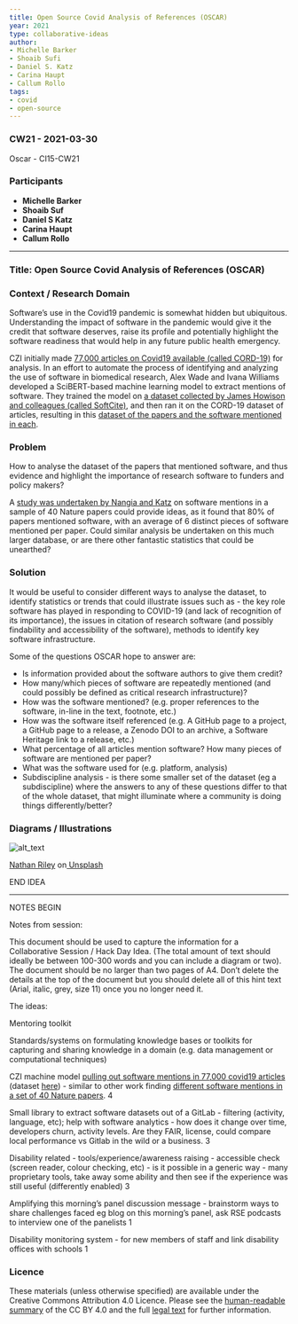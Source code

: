 ```yaml
---
title: Open Source Covid Analysis of References (OSCAR)
year: 2021
type: collaborative-ideas
author:
- Michelle Barker
- Shoaib Sufi
- Daniel S. Katz
- Carina Haupt
- Callum Rollo
tags:
- covid
- open-source
---
```


### CW21 - 2021-03-30

Oscar - CI15-CW21


### **Participants**

* **Michelle Barker**
* **Shoaib Suf**
* **Daniel S Katz**
* **Carina Haupt**
* **Callum Rollo**

---

### Title: Open Source Covid Analysis of References (OSCAR)


### **Context / Research Domain**


Software’s use in the Covid19 pandemic is somewhat hidden but ubiquitous. Understanding the impact of software in the pandemic would give it the credit that software deserves, raise its profile and potentially highlight the software readiness that would help in any future public health emergency.

CZI initially made [77,000 articles on Covid19 available (called CORD-19)](https://www.semanticscholar.org/cord19) for analysis.  In an effort to automate the process of identifying and analyzing the use of software in biomedical research, Alex Wade and Ivana Williams developed a SciBERT-based machine learning model to extract mentions of software. They trained the model on [a dataset collected by James Howison  and colleagues (called SoftCite)](https://github.com/howisonlab/softcite-dataset/), and then ran it on the CORD-19 dataset of articles, resulting in this [dataset of the papers and the software mentioned in each](https://datadryad.org/stash/dataset/doi:10.5061/dryad.vmcvdncs0).


### **Problem**

How to analyse the dataset of the papers that mentioned software, and thus evidence and highlight the importance of research software to funders and policy makers?

A [study was undertaken by Nangia and Katz](https://arxiv.org/abs/1706.06527) on software mentions in a sample of 40 Nature papers could provide ideas, as it found that 80% of papers mentioned software, with an average of 6 distinct pieces of software mentioned per paper. Could similar analysis be undertaken on this much larger database, or are there other fantastic statistics that could be unearthed?


### **Solution**

It would be useful to consider different ways to analyse the dataset, to identify statistics or trends that could illustrate issues such as - the key role software has played in responding to COVID-19 (and lack of recognition of its importance), the issues in citation of research software (and possibly findability and accessibility of the software), methods to identify key software infrastructure.

Some of the questions OSCAR hope to answer are:

*   Is information provided about the software authors to give them credit?
*   How many/which pieces of software are repeatedly mentioned (and could possibly be defined as critical research infrastructure)?
*   How was the software mentioned? (e.g. proper references to the software, in-line in the text, footnote, etc.)
*   How was the software itself referenced (e.g. A GitHub page to a project, a GitHub page to a release, a Zenodo DOI to an archive, a Software Heritage link to a release, etc.)
*   What percentage of all articles mention software? How many pieces of software are mentioned per paper?
*   What was the software used for (e.g. platform, analysis)
*   Subdiscipline analysis - is there some smaller set of the dataset (eg a subdiscipline) where the answers to any of these questions differ to that of the whole dataset, that might illuminate where a community is doing things differently/better?


### **Diagrams / Illustrations**


![alt_text](../images/cw21-cat.jpg)


[Nathan Riley](https://unsplash.com/@nrly?utm_source=unsplash&utm_medium=referral&utm_content=creditCopyText) on[ Unsplash](https://unsplash.com/s/photos/cat-paper?utm_source=unsplash&utm_medium=referral&utm_content=creditCopyText)

END IDEA

---


NOTES BEGIN

Notes from session:

This document should be used to capture the information for a Collaborative Session / Hack Day Idea. (The total amount of text should ideally be between 100-300 words and you can include a diagram or two). The document should be no larger than two pages of A4. Don’t delete the details at the top of the document but you should delete all of this hint text (Arial, italic, grey, size 11) once you no longer need it.

The ideas:

Mentoring toolkit

Standards/systems on formulating knowledge bases or toolkits for capturing and sharing knowledge in a domain (e.g. data management or computational techniques)

CZI machine model [pulling out software mentions in 77,000 covid19 articles](https://chanzuckerberg.com/newsroom/new-dataset-makes-coronavirus-research-open-and-machine-readable/) (dataset [here](https://pages.semanticscholar.org/coronavirus-research)) - similar to other work finding [different software mentions in a set of 40 Nature papers](https://arxiv.org/abs/1706.06527). 4

Small library to extract software datasets out of a GitLab  - filtering (activity, language, etc); help with software analytics - how does it change over time, developers churn, activity levels. Are they FAIR, license, could compare local performance vs Gitlab in the wild or a business. 3

Disability related - tools/experience/awareness raising - accessible check (screen reader, colour checking, etc) - is it possible in a generic way - many proprietary tools, take away some ability and then see if the experience was still useful (differently enabled) 3

Amplifying this morning’s panel discussion message - brainstorm ways to share challenges faced eg blog on this morning’s panel, ask RSE podcasts to interview one of the panelists 1

Disability monitoring system - for new members of staff and link disability offices with schools 1


### Licence

These materials (unless otherwise specified) are available under the Creative Commons Attribution 4.0 Licence. Please see the [human-readable summary](https://creativecommons.org/licenses/by/4.0/) of the CC BY 4.0 and the full [legal text](https://creativecommons.org/licenses/by/4.0/legalcode) for further information. 

